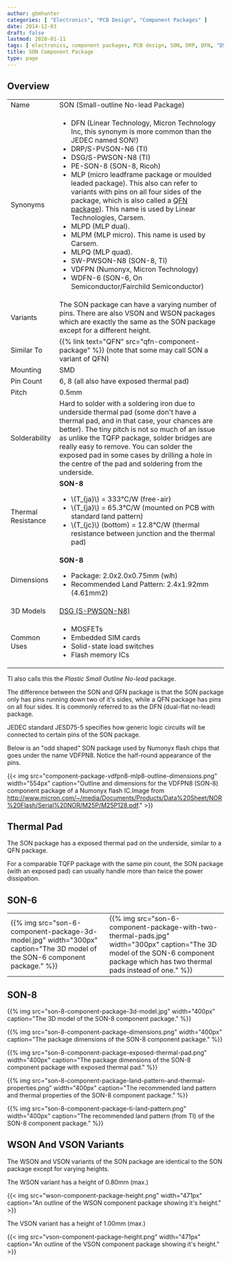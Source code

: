 ```yaml
---
author: gbmhunter
categories: [ "Electronics", "PCB Design", "Component Packages" ]
date: 2014-12-03
draft: false
lastmod: 2020-01-11
tags: [ electronics, component packages, PCB design, SON, DRP, DFN, "DSG", MLP, MLPD, MLPM, VDFPN, QFN ]
title: SON Component Package
type: page
---
```


## Overview

<table>
<tbody >
<tr>
	<td>Name</td>
	<td>SON (Small-outline No-lead Package)</td>
</tr>
<tr >
	<td>Synonyms</td>
	<td>
		<ul>
			<li>DFN (Linear Technology, Micron Technology Inc, this synonym is more common than the JEDEC named SON!)</li>
			<li>DRP/S-PVSON-N6 (TI)</li>
			<li>DSG/S-PWSON-N8 (TI)</li>
			<li>PE-SON-8 (SON-8, Ricoh)</li>
			<li>MLP (micro leadframe package or moulded leaded package). This also can refer to variants with pins on all four sides of the package, which is also called a <a href="/pcb-design/component-packages/qfn-component-package">QFN package</a>). This name is used by Linear Technologies, Carsem.</li>
			<li>MLPD (MLP dual).</li>
			<li>MLPM (MLP micro). This name is used by Carsem.</li>
			<li>MLPQ (MLP quad).</li>
			<li>SW-PWSON-N8 (SON-8, TI)</li>
			<li>VDFPN (Numonyx, Micron Technology)</li>
			<li>WDFN-6 (SON-6, On Semiconductor/Fairchild Semiconductor)</li>
		</ul>
	</td>
</tr>
<tr>
  <td>Variants</td>
  <td>The SON package can have a varying number of pins. There are also VSON and WSON packages which are exactly the same as the SON package except for a different height.</td>
</tr>
<tr>
  <td>Similar To</td>
  <td>{{% link text="QFN" src="qfn-component-package" %}} (note that some may call SON a variant of QFN)</td>
</tr>
<tr>
  <td>Mounting</td>
  <td>SMD</td>
</tr>
<tr>
  <td>Pin Count</td>
  <td>6, 8 (all also have exposed thermal pad)</td>
</tr>
<tr>
  <td>Pitch</td>
  <td>0.5mm</td>
</tr>
<tr>
  <td>Solderability</td>
  <td>Hard to solder with a soldering iron due to underside thermal pad (some don't have a thermal pad, and in that case, your chances are better). The tiny pitch is not so much of an issue as unlike the TQFP package, solder bridges are really easy to remove. You can solder the exposed pad in some cases by drilling a hole in the centre of the pad and soldering from the underside.</td>
</tr>
<tr>
	<td>Thermal Resistance</td>
	<td>
		<b>SON-8</b>
		<ul>
			<li>\(T_{ja}\) = 333°C/W (free-air)</li>
			<li>\(T_{ja}\) = 65.3°C/W (mounted on PCB with standard land pattern)</li>
			<li>\(T_{jc}\) (bottom) = 12.8°C/W (thermal resistance between junction and the thermal pad)</li>
		</ul>
	</td>
</tr>
<tr>
	<td>Dimensions</td>
	<td>
		<b>SON-8</b>
		<ul>
			<li>Package: 2.0x2.0x0.75mm (w<em>l</em>h)</li>
			<li>Recommended Land Pattern: 2.4x1.92mm (4.61mm2)</li>
		</ul>
	</td>
</tr>
<tr>
  <td>3D Models</td>
  <td><a href="http://www.3dcontentcentral.com/secure/download-model.aspx?catalogid=171&amp;id=421849">DSG (S-PWSON-N8)</a></td>
</tr>
<tr>
  <td>Common Uses</td>
  <td>
    <ul>
      <li>MOSFETs</li>
      <li>Embedded SIM cards</li>
      <li>Solid-state load switches</li>
      <li>Flash memory ICs</li>
    </ul>
  </td>
</tr>
</tbody>
</table>

TI also calls this the _Plastic Small Outline No-lead_ package.

The difference between the SON and QFN package is that the SON package only has pins running down two of it's sides, while a QFN package has pins on all four sides. It is commonly referred to as the DFN (dual-flat no-lead) package.

JEDEC standard JESD75-5 specifies how generic logic circuits will be connected to certain pins of the SON package.

Below is an "odd shaped" SON package used by Numonyx flash chips that goes under the name VDFPN8. Notice the half-round appearance of the pins.

{{< img src="component-package-vdfpn8-mlp8-outline-dimensions.png" width="554px" caption="Outline and dimensions for the VDFPN8 (SON-8) component package of a Numonyx flash IC.Image from http://www.micron.com/~/media/Documents/Products/Data%20Sheet/NOR%20Flash/Serial%20NOR/M25P/M25P128.pdf." >}}

## Thermal Pad

The SON package has a exposed thermal pad on the underside, similar to a QFN package.

For a comparable TQFP package with the same pin count, the SON package (with an exposed pad) can usually handle more than twice the power dissipation.

## SON-6

<table>
  <tr>
    <td>{{% img src="son-6-component-package-3d-model.jpg" width="300px" caption="The 3D model of the SON-6 component package." %}}</td>
    <td>{{% img src="son-6-component-package-with-two-thermal-pads.jpg" width="300px" caption="The 3D model of the SON-6 component package which has two thermal pads instead of one." %}}</td>
  </tr>
</table>

## SON-8

{{% img src="son-8-component-package-3d-model.jpg" width="400px" caption="The 3D model of the SON-8 component package." %}}

{{% img src="son-8-component-package-dimensions.png" width="400px" caption="The package dimensions of the SON-8 component package." %}}

{{% img src="son-8-component-package-exposed-thermal-pad.png" width="400px" caption="The package dimensions of the SON-8 component package with exposed thermal pad." %}}

{{% img src="son-8-component-package-land-pattern-and-thermal-properties.png" width="400px" caption="The recommended land pattern and thermal properties of the SON-8 component package." %}}

{{% img src="son-8-component-package-ti-land-pattern.png" width="400px" caption="The recommended land pattern (from TI) of the SON-8 component package." %}}

## WSON And VSON Variants

The WSON and VSON variants of the SON package are identical to the SON package except for varying heights.

The WSON variant has a height of 0.80mm (max.)

{{< img src="wson-component-package-height.png" width="471px" caption="An outline of the WSON component package showing it's height."  >}}

The VSON variant has a height of 1.00mm (max.)

{{< img src="vson-component-package-height.png" width="471px" caption="An outline of the VSON component package showing it's height."  >}}
